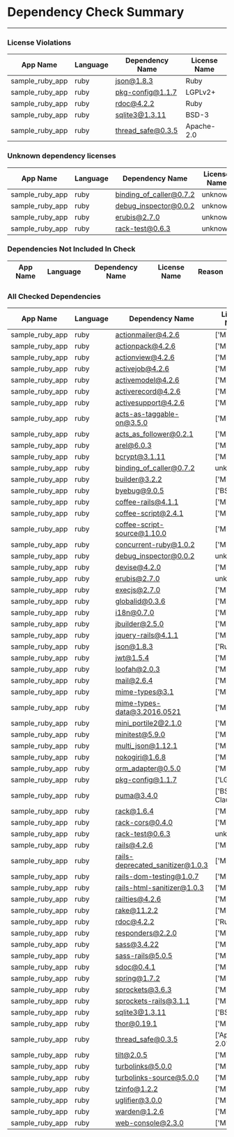 # Dependency Check Summary 
 --- 
### License Violations
| App Name | Language | Dependency Name | License Name
| ------ | ------ | ------ | ------ | 
| sample_ruby_app | ruby | json@1.8.3 | Ruby |
| sample_ruby_app | ruby | pkg-config@1.1.7 | LGPLv2+ |
| sample_ruby_app | ruby | rdoc@4.2.2 | Ruby |
| sample_ruby_app | ruby | sqlite3@1.3.11 | BSD-3 |
| sample_ruby_app | ruby | thread_safe@0.3.5 | Apache-2.0 |
### Unknown dependency licenses
| App Name | Language | Dependency Name | License Name
| ------ | ------ | ------ | ------ | 
| sample_ruby_app | ruby | binding_of_caller@0.7.2 | unknown |
| sample_ruby_app | ruby | debug_inspector@0.0.2 | unknown |
| sample_ruby_app | ruby | erubis@2.7.0 | unknown |
| sample_ruby_app | ruby | rack-test@0.6.3 | unknown |

### Dependencies Not Included In Check
| App Name | Language | Dependency Name | License Name | Reason
| ------ | ------ | ------ | ------ | ------ | 

### All Checked Dependencies
| App Name | Language | Dependency Name | License Name |
| ------ | ------ | ------ | ------ | 
| sample_ruby_app | ruby | actionmailer@4.2.6 | ['MIT'] |
| sample_ruby_app | ruby | actionpack@4.2.6 | ['MIT'] |
| sample_ruby_app | ruby | actionview@4.2.6 | ['MIT'] |
| sample_ruby_app | ruby | activejob@4.2.6 | ['MIT'] |
| sample_ruby_app | ruby | activemodel@4.2.6 | ['MIT'] |
| sample_ruby_app | ruby | activerecord@4.2.6 | ['MIT'] |
| sample_ruby_app | ruby | activesupport@4.2.6 | ['MIT'] |
| sample_ruby_app | ruby | acts-as-taggable-on@3.5.0 | ['MIT'] |
| sample_ruby_app | ruby | acts_as_follower@0.2.1 | ['MIT'] |
| sample_ruby_app | ruby | arel@6.0.3 | ['MIT'] |
| sample_ruby_app | ruby | bcrypt@3.1.11 | ['MIT'] |
| sample_ruby_app | ruby | binding_of_caller@0.7.2 | unknown |
| sample_ruby_app | ruby | builder@3.2.2 | ['MIT'] |
| sample_ruby_app | ruby | byebug@9.0.5 | ['BSD'] |
| sample_ruby_app | ruby | coffee-rails@4.1.1 | ['MIT'] |
| sample_ruby_app | ruby | coffee-script@2.4.1 | ['MIT'] |
| sample_ruby_app | ruby | coffee-script-source@1.10.0 | ['MIT'] |
| sample_ruby_app | ruby | concurrent-ruby@1.0.2 | ['MIT'] |
| sample_ruby_app | ruby | debug_inspector@0.0.2 | unknown |
| sample_ruby_app | ruby | devise@4.2.0 | ['MIT'] |
| sample_ruby_app | ruby | erubis@2.7.0 | unknown |
| sample_ruby_app | ruby | execjs@2.7.0 | ['MIT'] |
| sample_ruby_app | ruby | globalid@0.3.6 | ['MIT'] |
| sample_ruby_app | ruby | i18n@0.7.0 | ['MIT'] |
| sample_ruby_app | ruby | jbuilder@2.5.0 | ['MIT'] |
| sample_ruby_app | ruby | jquery-rails@4.1.1 | ['MIT'] |
| sample_ruby_app | ruby | json@1.8.3 | ['Ruby'] |
| sample_ruby_app | ruby | jwt@1.5.4 | ['MIT'] |
| sample_ruby_app | ruby | loofah@2.0.3 | ['MIT'] |
| sample_ruby_app | ruby | mail@2.6.4 | ['MIT'] |
| sample_ruby_app | ruby | mime-types@3.1 | ['MIT'] |
| sample_ruby_app | ruby | mime-types-data@3.2016.0521 | ['MIT'] |
| sample_ruby_app | ruby | mini_portile2@2.1.0 | ['MIT'] |
| sample_ruby_app | ruby | minitest@5.9.0 | ['MIT'] |
| sample_ruby_app | ruby | multi_json@1.12.1 | ['MIT'] |
| sample_ruby_app | ruby | nokogiri@1.6.8 | ['MIT'] |
| sample_ruby_app | ruby | orm_adapter@0.5.0 | ['MIT'] |
| sample_ruby_app | ruby | pkg-config@1.1.7 | ['LGPLv2+'] |
| sample_ruby_app | ruby | puma@3.4.0 | ['BSD-3-Clause'] |
| sample_ruby_app | ruby | rack@1.6.4 | ['MIT'] |
| sample_ruby_app | ruby | rack-cors@0.4.0 | ['MIT'] |
| sample_ruby_app | ruby | rack-test@0.6.3 | unknown |
| sample_ruby_app | ruby | rails@4.2.6 | ['MIT'] |
| sample_ruby_app | ruby | rails-deprecated_sanitizer@1.0.3 | ['MIT'] |
| sample_ruby_app | ruby | rails-dom-testing@1.0.7 | ['MIT'] |
| sample_ruby_app | ruby | rails-html-sanitizer@1.0.3 | ['MIT'] |
| sample_ruby_app | ruby | railties@4.2.6 | ['MIT'] |
| sample_ruby_app | ruby | rake@11.2.2 | ['MIT'] |
| sample_ruby_app | ruby | rdoc@4.2.2 | ['Ruby'] |
| sample_ruby_app | ruby | responders@2.2.0 | ['MIT'] |
| sample_ruby_app | ruby | sass@3.4.22 | ['MIT'] |
| sample_ruby_app | ruby | sass-rails@5.0.5 | ['MIT'] |
| sample_ruby_app | ruby | sdoc@0.4.1 | ['MIT'] |
| sample_ruby_app | ruby | spring@1.7.2 | ['MIT'] |
| sample_ruby_app | ruby | sprockets@3.6.3 | ['MIT'] |
| sample_ruby_app | ruby | sprockets-rails@3.1.1 | ['MIT'] |
| sample_ruby_app | ruby | sqlite3@1.3.11 | ['BSD-3'] |
| sample_ruby_app | ruby | thor@0.19.1 | ['MIT'] |
| sample_ruby_app | ruby | thread_safe@0.3.5 | ['Apache-2.0'] |
| sample_ruby_app | ruby | tilt@2.0.5 | ['MIT'] |
| sample_ruby_app | ruby | turbolinks@5.0.0 | ['MIT'] |
| sample_ruby_app | ruby | turbolinks-source@5.0.0 | ['MIT'] |
| sample_ruby_app | ruby | tzinfo@1.2.2 | ['MIT'] |
| sample_ruby_app | ruby | uglifier@3.0.0 | ['MIT'] |
| sample_ruby_app | ruby | warden@1.2.6 | ['MIT'] |
| sample_ruby_app | ruby | web-console@2.3.0 | ['MIT'] |
